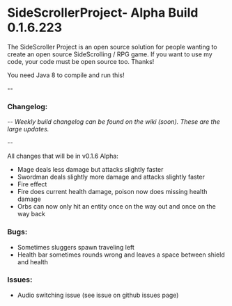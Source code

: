 # SideScrollerProject- Alpha Build 0.1.6.223

The SideScroller Project is an open source solution for people wanting to create an open source SideScrolling / RPG game. If you want to use my code, your code must be open source too. Thanks!

You need Java 8 to compile and run this!

--

### Changelog: 

--
*Weekly build changelog can be found on the wiki (soon). These are the large updates.*

--

All changes that will be in v0.1.6 Alpha:
- Mage deals less damage but attacks slightly faster
- Swordman deals slightly more damage and attacks slightly faster
- Fire effect
- Fire does current health damage, poison now does missing health damage
- Orbs can now only hit an entity once on the way out and once on the way back

### Bugs:
- Sometimes sluggers spawn traveling left
- Health bar sometimes rounds wrong and leaves a space between shield and health

### Issues:
- Audio switching issue (see issue on github issues page)